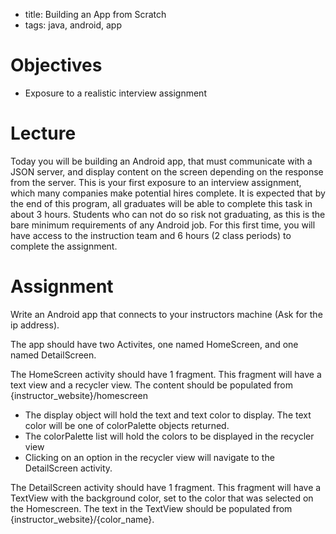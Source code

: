- title: Building an App from Scratch
- tags: java, android, app

# Objectives
- Exposure to a realistic interview assignment

# Lecture
Today you will be building an Android app, that must communicate with a JSON
server, and display content on the screen depending on the response from the
server. This is your first exposure to an interview assignment, which many
companies make potential hires complete. It is expected that by the end of this
program, all graduates will be able to complete this task in about 3 hours.
Students who can not do so risk not graduating, as this is the bare minimum
requirements of any Android job. For this first time, you will have access to
the instruction team and 6 hours (2 class periods) to complete the assignment.


# Assignment
Write an Android app that connects to your instructors machine (Ask for the ip
address).

The app should have two Activites, one named HomeScreen, and one named
DetailScreen.

The HomeScreen activity should have 1 fragment. This fragment will have a text
view and a recycler view. The content should be populated from {instructor_website}/homescreen
- The display object will hold the text and text color to display. The text color
will be one of colorPalette objects returned.
- The colorPalette list will hold the colors to be displayed in the recycler view
- Clicking on an option in the recycler view will navigate to the DetailScreen
activity.

The DetailScreen activity should have 1 fragment. This fragment will have a TextView with the background color, set to the color that was selected on the Homescreen.
The text in the TextView should be populated from {instructor_website}/{color_name}.

